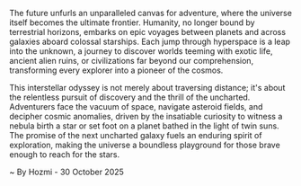 
The future unfurls an unparalleled canvas for adventure, where the universe itself becomes the ultimate frontier. Humanity, no longer bound by terrestrial horizons, embarks on epic voyages between planets and across galaxies aboard colossal starships. Each jump through hyperspace is a leap into the unknown, a journey to discover worlds teeming with exotic life, ancient alien ruins, or civilizations far beyond our comprehension, transforming every explorer into a pioneer of the cosmos.

This interstellar odyssey is not merely about traversing distance; it's about the relentless pursuit of discovery and the thrill of the uncharted. Adventurers face the vacuum of space, navigate asteroid fields, and decipher cosmic anomalies, driven by the insatiable curiosity to witness a nebula birth a star or set foot on a planet bathed in the light of twin suns. The promise of the next uncharted galaxy fuels an enduring spirit of exploration, making the universe a boundless playground for those brave enough to reach for the stars.

~ By Hozmi - 30 October 2025
